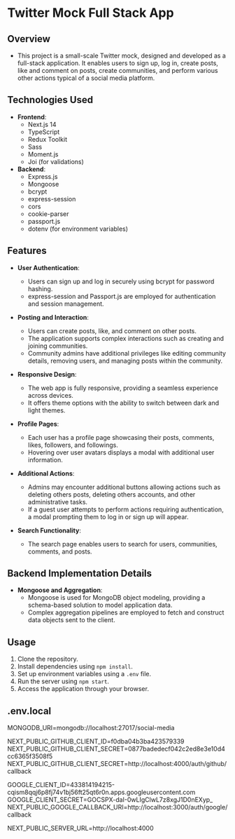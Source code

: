 # Twitter Mock Full Stack App

## Overview
- This project is a small-scale Twitter mock, designed and developed as a full-stack application. It enables users to sign up, log in, create posts, like and comment on posts, create communities, and perform various other actions typical of a social media platform.

## Technologies Used
- **Frontend**:
  - Next.js 14
  - TypeScript
  - Redux Toolkit
  - Sass
  - Moment.js
  - Joi (for validations)
- **Backend**:
  - Express.js
  - Mongoose
  - bcrypt
  - express-session
  - cors
  - cookie-parser
  - passport.js
  - dotenv (for environment variables)

## Features
- **User Authentication**:
  - Users can sign up and log in securely using bcrypt for password hashing.
  - express-session and Passport.js are employed for authentication and session management.

- **Posting and Interaction**:
  - Users can create posts, like, and comment on other posts.
  - The application supports complex interactions such as creating and joining communities.
  - Community admins have additional privileges like editing community details, removing users, and managing posts within the community.

- **Responsive Design**:
  - The web app is fully responsive, providing a seamless experience across devices.
  - It offers theme options with the ability to switch between dark and light themes.

- **Profile Pages**:
  - Each user has a profile page showcasing their posts, comments, likes, followers, and followings.
  - Hovering over user avatars displays a modal with additional user information.

- **Additional Actions**:
  - Admins may encounter additional buttons allowing actions such as deleting others posts, deleting others accounts, and other administrative tasks.
  - If a guest user attempts to perform actions requiring authentication, a modal prompting them to log in or sign up will appear.

- **Search Functionality**:
  - The search page enables users to search for users, communities, comments, and posts.

## Backend Implementation Details
- **Mongoose and Aggregation**:
  - Mongoose is used for MongoDB object modeling, providing a schema-based solution to model application data.
  - Complex aggregation pipelines are employed to fetch and construct data objects sent to the client.

## Usage
1. Clone the repository.
2. Install dependencies using `npm install`.
3. Set up environment variables using a `.env` file.
4. Run the server using `npm start`.
5. Access the application through your browser.


## .env.local

  MONGODB_URI=mongodb://localhost:27017/social-media

  NEXT_PUBLIC_GITHUB_CLIENT_ID=f0dba04b3ba423579339
  NEXT_PUBLIC_GITHUB_CLIENT_SECRET=0877badedecf042c2ed8e3e10d4cc6365f3508f5
  NEXT_PUBLIC_GITHUB_CLIENT_SECRET=http://localhost:4000/auth/github/callback
  
  GOOGLE_CLIENT_ID=433814194215-cqism8qqj6p8fj74v1bj56ft25qt6r0n.apps.googleusercontent.com
  GOOGLE_CLIENT_SECRET=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
  NEXT_PUBLIC_GOOGLE_CALLBACK_URI=http://localhost:3000/auth/google/callback

  NEXT_PUBLIC_SERVER_URL=http://localhost:4000
